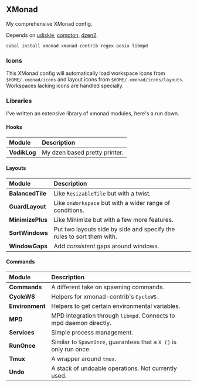 ## XMonad

My comprehensive XMonad config.

Depends on [udiskie][], [compton][], [dzen2][].

```
cabal install xmonad xmonad-contrib regex-posix libmpd
```

  [udiskie]: https://aur.archlinux.org/packages.php?ID=37279
  [compton]: https://aur.archlinux.org/packages.php?ID=55375
  [dzen2]: http://aur.archlinux.org/packages.php?ID=14470

### Icons

This XMonad config will automatically load workspace icons from
``$HOME/.xmonad/icons`` and layout icons from
``$HOME/.xmonad/icons/layouts``. Workspaces lacking icons are handled
specially.

### Libraries

I've written an extensive library of xmonad modules, here's a run down.

#### Hooks

| Module       | Description                   |
| :----------- | :---------------------------- |
| **VodikLog** | My dzen based pretty printer. |

#### Layouts

| Module           | Description                                                           |
| :--------------- | :-------------------------------------------------------------------- |
| **BalancedTile** | Like ``ResizableTile`` but with a twist.                              |
| **GuardLayout**  | Like ``onWorkspace`` but with a wider range of conditions.            |
| **MinimizePlus** | Like Minimize but with a few more features.                           |
| **SortWindows**  | Put two layouts side by side and specify the rules to sort them with. |
| **WindowGaps**   | Add *consistent* gaps around windows.                                 |

#### Commands

| Module          | Description                                                            |
| :-------------- | :--------------------------------------------------------------------- |
| **Commands**    | A different take on spawning commands.                                 |
| **CycleWS**     | Helpers for xmonad-contrib's ``CycleWS.``                              |
| **Environment** | Helpers to get certain environmental variables.                        |
| **MPD**         | MPD integration through ``libmpd``. Connects to mpd daemon directly.   |
| **Services**    | Simple process management.                                             |
| **RunOnce**     | Similar to ``SpawnOnce``, guarantees that a ``X ()`` is only run once. |
| **Tmux**        | A wrapper around ``tmux``.                                             |
| **Undo**        | A stack of undoable operations. Not currently used.                    |
